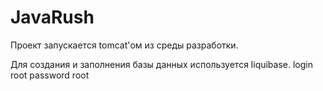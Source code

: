 # JavaRush

Проект запускается tomcat'ом из среды разработки.

Для создания и заполнения базы данных используется liquibase.
login root
password root
